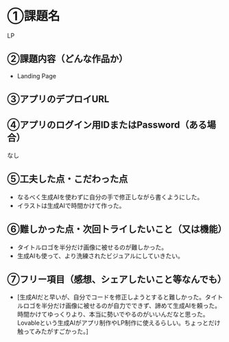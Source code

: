 # ①課題名
LP

## ②課題内容（どんな作品か）
- Landing Page

## ③アプリのデプロイURL


## ④アプリのログイン用IDまたはPassword（ある場合）
なし

## ⑤工夫した点・こだわった点
- なるべく生成AIを使わずに自分の手で修正しながら書くようにした。
- イラストは生成AIで時間かけて作った。

## ⑥難しかった点・次回トライしたいこと（又は機能）
- タイトルロゴを半分だけ画像に被せるのが難しかった。
- 生成AIも使って、より洗練されたビジュアルにしていきたい。

## ⑦フリー項目（感想、シェアしたいこと等なんでも）
- [生成AIだと早いが、自分でコードを修正しようとすると難しかった。タイトルロゴを半分だけ画像に被せるのが自力でできず、諦めて生成AIを頼った。時間かけてゆっくりより、本当に勢いでやるのがいいんだなと思った。Lovableという生成AIがアプリ制作やLP制作に使えるらしい。ちょっとだけ触ってみたがすごかった。]
